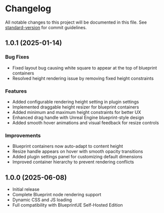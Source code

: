 # Changelog

All notable changes to this project will be documented in this file. See [standard-version](https://github.com/conventional-changelog/standard-version) for commit guidelines.


## 1.0.1 (2025-01-14)

### Bug Fixes

- Fixed layout bug causing white square to appear at the top of blueprint containers
- Resolved height rendering issue by removing fixed height constraints

### Features

- Added configurable rendering height setting in plugin settings
- Implemented draggable height resizer for blueprint containers  
- Added minimum and maximum height constraints for better UX
- Enhanced drag handle with Unreal Engine blueprint-style design
- Added smooth hover animations and visual feedback for resize controls

### Improvements

- Blueprint containers now auto-adapt to content height
- Resize handle appears on hover with smooth opacity transitions
- Added plugin settings panel for customizing default dimensions
- Improved container hierarchy to prevent rendering conflicts


## 1.0.0 (2025-06-08)

- Initial release
- Complete Blueprint node rendering support
- Dynamic CSS and JS loading
- Full compatibility with BlueprintUE Self-Hosted Edition 

